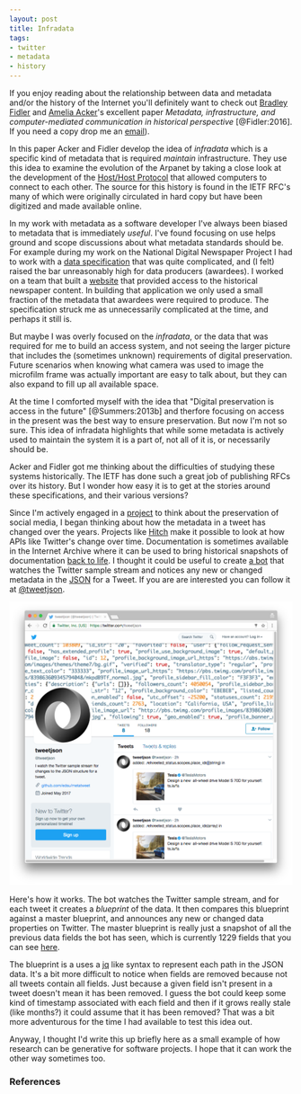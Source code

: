 ```yaml
---
layout: post
title: Infradata
tags:
- twitter
- metadata
- history
---
```


If you enjoy reading about the relationship between data and metadata and/or the
history of the Internet you'll definitely want to check out [Bradley Fidler] and
[Amelia Acker]'s excellent paper *Metadata, infrastructure, and
computer-mediated communication in historical perspective* [@Fidler:2016]. If
you need a copy drop me an [email]).

In this paper Acker and Fidler develop the idea of *infradata* which is a
specific kind of metadata that is required *maintain* infrastructure. They use
this idea to examine the evolution of the Arpanet by taking a close look at the
development of the [Host/Host Protocol] that allowed computers to connect to
each other. The source for this history is found in the IETF RFC's many of which
were originally circulated in hard copy but have been digitized and made
available online.

In my work with metadata as a software developer I've always been biased to
metadata that is immediately *useful*. I've found focusing on use helps ground
and scope discussions about what metadata standards should be. For example
during my work on the National Digital Newspaper Project I had to work with a
[data specification] that was quite complicated, and (I felt) raised the bar
unreasonably high for data producers (awardees). I worked on a team that built a
[website] that provided access to the historical newspaper content. In building
that application we only used a small fraction of the metadata that awardees
were required to produce. The specification struck me as unnecessarily
complicated at the time, and perhaps it still is. 

But maybe I was overly focused on the *infradata*, or the data that was required
for me to build an access system, and not seeing the larger picture that
includes the (sometimes unknown) requirements of digital preservation. Future
scenarios when knowing what camera was used to image the microfilm frame was
actually important are easy to talk about, but they can also expand to fill up
all available space.

At the time I comforted myself with the idea that "Digital preservation is
access in the future" [@Summers:2013b] and therfore focusing on access in the
present was the best way to ensure preservation. But now I'm not so sure. This
idea of infradata highlights that while some metadata is actively used to
maintain the system it is a part of, not all of it is, or necessarily should be.

Acker and Fidler got me thinking about the difficulties of studying these
systems historically. The IETF has done such a great job of publishing RFCs over
its history. But I wonder how easy it is to get at the stories around these
specifications, and their various versions?

Since I'm actively engaged in a [project] to think about the preservation of
social media, I began thinking about how the metadata in a tweet has changed
over the years. Projects like [Hitch] make it possible to look at how APIs like
Twitter's change over time.  Documentation is sometimes available in the
Internet Archive where it can be used to bring historical snapshots of
documentation [back to life]. I thought it could be useful to create [a bot]
that watches the Twitter sample stream and notices any new or changed metadata
in the [JSON] for a Tweet. If you are are interested you can follow it at
[\@tweetjson]. 

<img class="img-responsive" src="/images/tweetjson.png">

Here's how it works. The bot watches the Twitter sample stream, and for each
tweet it creates a *blueprint* of the data. It then compares this blueprint
against a master blueprint, and announces any new or changed data properties on
Twitter. The master blueprint is really just a snapshot of all the previous data
fields the bot has seen, which is currently 1229 fields that you can see [here].

The blueprint is a uses a [jq] like syntax to represent each path in the JSON
data.  It's a bit more difficult to notice when fields are removed because not
all tweets contain all fields. Just because a given field isn't present in a
tweet doesn't mean it has been removed. I guess the bot could keep some kind of
timestamp associated with each field and then if it grows really stale (like
months?) it could assume that it has been removed? That was a bit more
adventurous for the time I had available to test this idea out.

Anyway, I thought I'd write this up briefly here as a small example of how
research can be generative for software projects. I hope that it can work the
other way sometimes too.

### References

[Amelia Acker]: https://twitter.com/amelia_acker
[Bradley Fidler]: https://twitter.com/brfidler
[email]: mailto:ehs@pobox.com
[Host/Host Protocol]: https://www.rfc-editor.org/info/rfc6529
[data specification]: http://www.loc.gov/ndnp/guidelines/NDNP_201719TechNotes.pdf
[website]: https://chroniclingamerica.loc.gov
[back to life]: http://twitter-field-guide.apievangelist.com/tweets/
[Hitch]: https://www.hitchhq.com/
[JSON]: https://dev.twitter.com/overview/api/tweets
[a bot]: https://twitter.com/metatweet
[\@tweetjson]: https://twitter.com/tweetjson
[here]: https://github.com/edsu/metatweet/blob/master/blueprint.json
[project]: http://www.docnow.io
[jq]: https://stedolan.github.io/jq/
